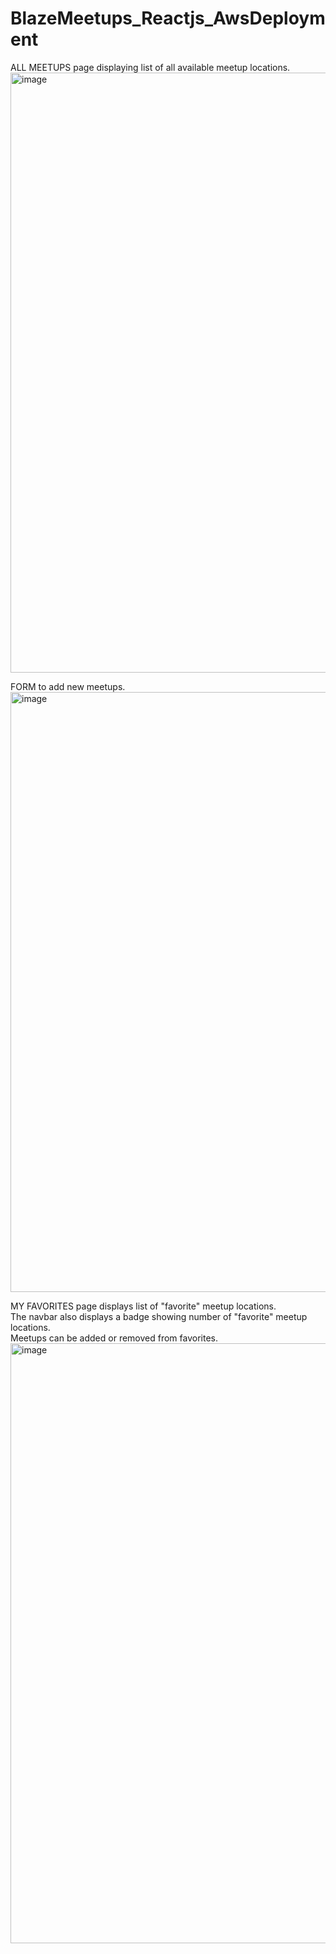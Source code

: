 # BlazeMeetups_Reactjs_AwsDeployment


ALL MEETUPS page displaying list of all available meetup locations. <br/>
<img width="960" alt="image" src="https://user-images.githubusercontent.com/96373227/185996035-98b04b32-eed7-44da-b708-76b30fd7ff1a.png">


FORM to add new meetups. <br/>
<img width="960" alt="image" src="https://user-images.githubusercontent.com/96373227/185996349-9e98d057-a9b1-42d6-9a78-e7e320721e0b.png">


MY FAVORITES page displays list of "favorite" meetup locations. <br/>
The navbar also displays a badge showing number of "favorite" meetup locations. <br/>
Meetups can be added or removed from favorites. <br/>
<img width="960" alt="image" src="https://user-images.githubusercontent.com/96373227/185996175-51a9a98f-34b4-49a1-8fec-01ae78b32d9d.png">
